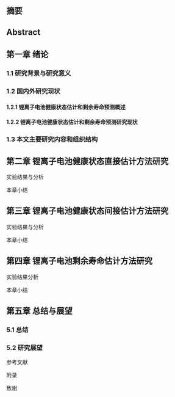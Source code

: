 ## 摘要

## Abstract

## 第一章 绪论

### 1.1 研究背景与研究意义

### 1.2 国内外研究现状

#### 1.2.1 锂离子电池健康状态估计和剩余寿命预测概述

#### 1.2.2 锂离子电池健康状态估计和剩余寿命预测研究现状

### 1.3 本文主要研究内容和组织结构

## 第二章 锂离子电池健康状态直接估计方法研究

实验结果与分析

本章小结

## 第三章 锂离子电池健康状态间接估计方法研究

实验结果与分析

本章小结

## 第四章 锂离子电池剩余寿命估计方法研究

实验结果分析

本章小结

## 第五章 总结与展望

### 5.1 总结

### 5.2 研究展望

参考文献

附录

致谢
